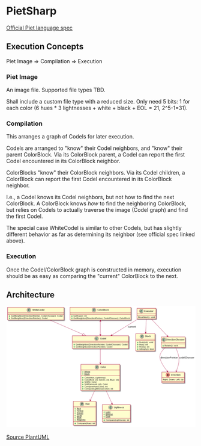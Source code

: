 # PietSharp

[Official Piet language spec](https://www.dangermouse.net/esoteric/piet.html)

## Execution Concepts

Piet Image => Compilation => Execution

### Piet Image

An image file. Supported file types TBD.

Shall include a custom file type with a reduced size. Only need 5 bits: 1 for each color (6 hues \* 3 lightnesses + white + black + EOL = 21, 2\^5-1=31).

### Compilation

This arranges a graph of Codels for later execution.

Codels are arranged to "know" their Codel neighbors, and "know" their parent ColorBlock. Via its ColorBlock parent, a Codel can report the first Codel encountered in its ColorBlock neighbor.

ColorBlocks "know" their ColorBlock neighbors. Via its Codel children, a ColorBlock can report the first Codel encountered in its ColorBlock neighbor.

I.e., a Codel knows its Codel neighbors, but not how to find the next ColorBlock. A ColorBlock knows _how_ to find the neighboring ColorBlock, but relies on Codels to actually traverse the image (Codel graph) and find the first Codel.

The special case WhiteCodel is similar to other Codels, but has slightly different behavior as far as determining its neighbor (see official spec linked above).

### Execution

Once the Codel/ColorBlock graph is constructed in memory, execution should be as easy as comparing the "current" ColorBlock to the next.

## Architecture

![Class diagram](./docs/PietSharpUML.png)

[Source PlantUML](./docs/ClassDiagram.txt)
